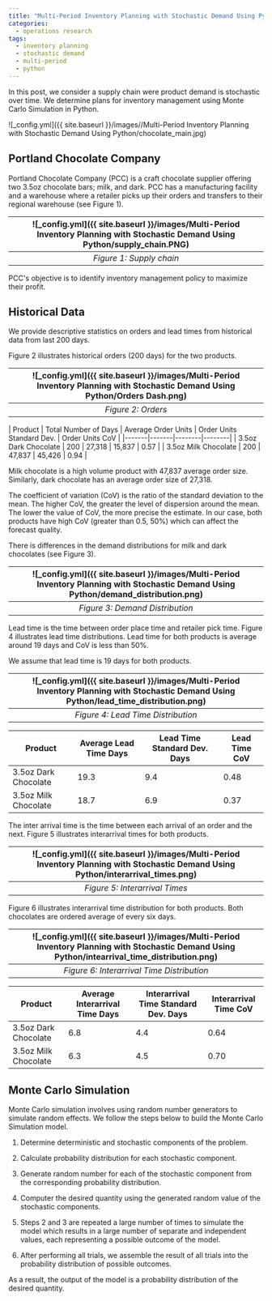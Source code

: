 ```yaml
---
title: "Multi-Period Inventory Planning with Stochastic Demand Using Python"
categories:
  - operations research
tags:
  - inventory planning
  - stochastic demand
  - multi-period
  - python
--- 
```


In this post, we consider a supply chain were product demand is stochastic over time. 
We determine plans for inventory management using Monte Carlo Simulation in
Python.
 
![_config.yml]({{ site.baseurl }}/images//Multi-Period Inventory Planning with Stochastic Demand Using Python/chocolate_main.jpg)

## Portland Chocolate Company

Portland Chocolate Company (PCC) is a craft chocolate 
supplier offering two 3.5oz chocolate bars; milk, and dark.
PCC has a manufacturing facility and a warehouse where a retailer picks up 
their orders and
transfers to their regional warehouse (see Figure 1). 

| ![_config.yml]({{ site.baseurl }}/images/Multi-Period Inventory Planning with Stochastic Demand Using Python/supply_chain.PNG) | 
|:--:| 
| *Figure 1: Supply chain* |

PCC's objective is to identify inventory management policy to maximize their
profit.

## Historical Data

We provide descriptive statistics on orders and lead times 
from historical data from last 200 days.

Figure 2 illustrates historical orders (200 days) for
the two products. 

| ![_config.yml]({{ site.baseurl }}/images/Multi-Period Inventory Planning with Stochastic Demand Using Python/Orders Dash.png) | 
|:--:| 
| *Figure 2: Orders* |

| Product | Total Number of Days | Average Order Units | Order Units Standard Dev. | Order Units CoV |
|-------|-------|--------|--------|
| 3.5oz Dark Chocolate | 200 | 27,318 | 15,837 | 0.57 |
| 3.5oz Milk Chocolate | 200 | 47,837 | 45,426 | 0.94 |

Milk chocolate is a high volume product with 47,837 average order size. 
Similarly, dark chocolate has an average order size of 27,318.

The coefficient of variation (CoV) is the ratio of the standard deviation to the mean. 
The higher CoV, 
the greater the level of dispersion around the mean. 
The lower the value of CoV, the more precise the estimate. 
In our case, both products have high CoV (greater than 0.5, 50%)
which can affect the forecast quality.

There is differences in the demand distributions for milk and dark chocolates 
(see Figure 3).

| ![_config.yml]({{ site.baseurl }}/images/Multi-Period Inventory Planning with Stochastic Demand Using Python/demand_distribution.png) | 
|:--:| 
| *Figure 3: Demand Distribution* |

Lead time is the time between order place time
and retailer pick time.
Figure 4 illustrates lead time distributions. 
Lead time for both products is average around 19 days
and CoV is less than 50%.

We assume that lead time is 19 days for both products.

| ![_config.yml]({{ site.baseurl }}/images/Multi-Period Inventory Planning with Stochastic Demand Using Python/lead_time_distribution.png) | 
|:--:| 
| *Figure 4: Lead Time Distribution* |

| Product | Average Lead Time Days | Lead Time Standard Dev. Days | Lead Time CoV | 
|-------|-------|-------|-------|
| 3.5oz Dark Chocolate | 19.3 | 9.4 | 0.48 |
| 3.5oz Milk Chocolate | 18.7 | 6.9 | 0.37 |

The inter arrival time is the time between each arrival of an order and the next. 
Figure 5 illustrates interarrival times for both products.

| ![_config.yml]({{ site.baseurl }}/images/Multi-Period Inventory Planning with Stochastic Demand Using Python/interarrival_times.png) | 
|:--:| 
| *Figure 5: Interarrival Times* |

Figure 6 illustrates interarrival time distribution for both products. 
Both chocolates are ordered average of every six days.

| ![_config.yml]({{ site.baseurl }}/images/Multi-Period Inventory Planning with Stochastic Demand Using Python/intearrival_time_distribution.png) | 
|:--:| 
| *Figure 6: Interarrival Time Distribution* |

| Product | Average Interarrival Time Days | Interarrival Time Standard Dev. Days | Interarrival Time CoV | 
|-------|-------|-------|-------|
| 3.5oz Dark Chocolate | 6.8 | 4.4| 0.64 |
| 3.5oz Milk Chocolate | 6.3 | 4.5|	0.70 |

## Monte Carlo Simulation

Monte Carlo simulation involves using random number generators 
to simulate random effects. We follow the steps below to build
the Monte Carlo Simulation model.

1. Determine deterministic and stochastic components of the problem.

2. Calculate probability distribution for each stochastic component.

3. Generate random number for each of the stochastic component
from the corresponding probability distribution.

4. Computer the desired quantity using the generated
random value of the stochastic components. 

5. Steps 2 and 3 are repeated a large number of times 
to simulate the model which results in a large number of 
separate and independent values, each representing a possible outcome of the model.

6. After performing all trials, we assemble the result of 
all trials into the probability distribution of possible outcomes. 

As a result, the output of the model is a probability distribution 
of the desired quantity.
